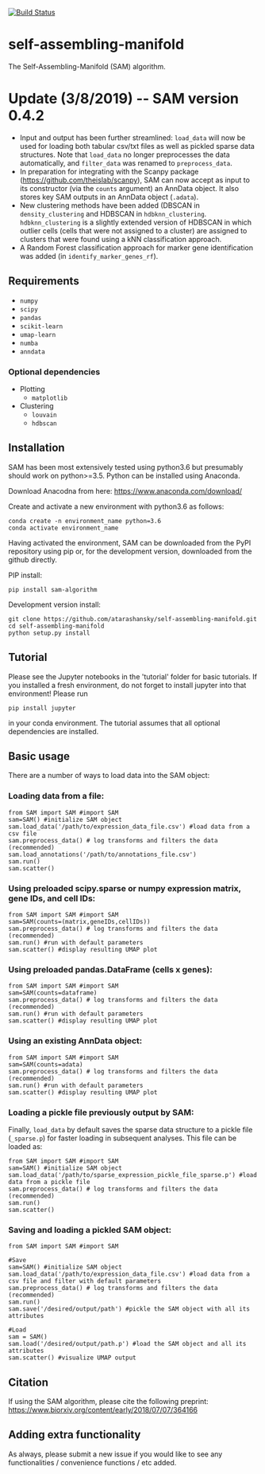 [![Build Status](https://travis-ci.com/atarashansky/self-assembling-manifold.svg?branch=master)](https://travis-ci.com/atarashansky/self-assembling-manifold)

# self-assembling-manifold
The Self-Assembling-Manifold (SAM) algorithm.

# Update (3/8/2019) -- SAM version 0.4.2

- Input and output has been further streamlined: `load_data` will now be used for loading both tabular csv/txt files as well as pickled sparse data structures. Note that `load_data` no longer preprocesses the data automatically, and `filter_data` was renamed to `preprocess_data`.
- In preparation for integrating with the Scanpy package (https://github.com/theislab/scanpy), SAM can now accept as input to its constructor (via the `counts` argument) an AnnData object. It also stores key SAM outputs in an AnnData object (`.adata`).
- New clustering methods have been added (DBSCAN in `density_clustering` and HDBSCAN in `hdbknn_clustering`. `hdbknn_clustering` is a slightly extended version of HDBSCAN in which outlier cells (cells that were not assigned to a cluster) are assigned to clusters that were found using a kNN classification approach.
- A Random Forest classification approach for marker gene identification was added (in `identify_marker_genes_rf`).

## Requirements
 - `numpy`
 - `scipy`
 - `pandas`
 - `scikit-learn`
 - `umap-learn`
 - `numba`
 - `anndata`

### Optional dependencies
 - Plotting
   - `matplotlib`
 - Clustering
   - `louvain`
   - `hdbscan`

## Installation
SAM has been most extensively tested using python3.6 but presumably should work on python>=3.5. Python can be installed using Anaconda.

Download Anacodna from here:
    https://www.anaconda.com/download/

Create and activate a new environment with python3.6 as follows:
```
conda create -n environment_name python=3.6
conda activate environment_name
```

Having activated the environment, SAM can be downloaded from the PyPI repository using pip or, for the development version, downloaded from the github directly.

PIP install:
```
pip install sam-algorithm
```

Development version install:
```
git clone https://github.com/atarashansky/self-assembling-manifold.git
cd self-assembling-manifold
python setup.py install
```

## Tutorial
Please see the Jupyter notebooks in the 'tutorial' folder for basic tutorials. If you installed a fresh environment, do not forget to install jupyter into that environment! Please run
```
pip install jupyter
```
in your conda environment. The tutorial assumes that all optional dependencies are installed.

## Basic usage

There are a number of ways to load data into the SAM object:

### Loading data from a file:
```
from SAM import SAM #import SAM
sam=SAM() #initialize SAM object
sam.load_data('/path/to/expression_data_file.csv') #load data from a csv file
sam.preprocess_data() # log transforms and filters the data (recommended)
sam.load_annotations('/path/to/annotations_file.csv')
sam.run()
sam.scatter()
```

### Using preloaded scipy.sparse or numpy expression matrix, gene IDs, and cell IDs:
```
from SAM import SAM #import SAM
sam=SAM(counts=(matrix,geneIDs,cellIDs))
sam.preprocess_data() # log transforms and filters the data (recommended)
sam.run() #run with default parameters
sam.scatter() #display resulting UMAP plot
```
### Using preloaded pandas.DataFrame (cells x genes):
```
from SAM import SAM #import SAM
sam=SAM(counts=dataframe)
sam.preprocess_data() # log transforms and filters the data (recommended)
sam.run() #run with default parameters
sam.scatter() #display resulting UMAP plot
```

### Using an existing AnnData object:
```
from SAM import SAM #import SAM
sam=SAM(counts=adata)
sam.preprocess_data() # log transforms and filters the data (recommended)
sam.run() #run with default parameters
sam.scatter() #display resulting UMAP plot
```

### Loading a pickle file previously output by SAM: 

Finally, `load_data` by default saves the sparse data structure to a pickle file (`_sparse.p`) for faster loading in subsequent analyses. This file can be loaded as:

```
from SAM import SAM #import SAM
sam=SAM() #initialize SAM object
sam.load_data('/path/to/sparse_expression_pickle_file_sparse.p') #load data from a pickle file
sam.preprocess_data() # log transforms and filters the data (recommended)
sam.run()
sam.scatter()
```

### Saving and loading a pickled SAM object:
```
from SAM import SAM #import SAM

#Save
sam=SAM() #initialize SAM object
sam.load_data('/path/to/expression_data_file.csv') #load data from a csv file and filter with default parameters
sam.preprocess_data() # log transforms and filters the data (recommended)
sam.run()
sam.save('/desired/output/path') #pickle the SAM object with all its attributes

#Load
sam = SAM()
sam.load('/desired/output/path.p') #load the SAM object and all its attributes
sam.scatter() #visualize UMAP output
```
## Citation
If using the SAM algorithm, please cite the following preprint:
https://www.biorxiv.org/content/early/2018/07/07/364166

## Adding extra functionality
As always, please submit a new issue if you would like to see any functionalities / convenience functions / etc added.

